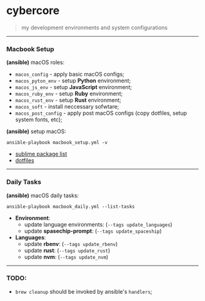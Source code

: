 # cybercore

> my development environments and system configurations

---

### Macbook Setup

**(ansible)** macOS roles:
  - `macos_config` - apply basic macOS configs;
  - `macos_pyton_env` - setup **Python** environment;
  - `macos_js_env` - setup **JavaScript** environment;
  - `macos_ruby_env` - setup **Ruby** environment;
  - `macos_rust_env` - setup **Rust** environment;
  - `macos_soft` - install neccessary sofwtare;
  - `macos_post_config` - apply post macOS configs (copy dotfiles, setup system fonts, etc);

**(ansible)** setup macOS:
```shell
ansible-playbook macbook_setup.yml -v
```

- [sublime package list](roles/macos_post_config/files/sublime/packages.md)
- [dotfiles](roles/macos_post_config/files)

---

### Daily Tasks

**(ansible)** macOS daily tasks:

```shell
ansible-playbook macbook_daily.yml --list-tasks
```

- **Environment**:
  - update language environments: (`--tags update_languages`)
  - update **spasechip-prompt**: (`--tags update_spaceship`)
- **Languages**:
  - update **rbenv**: (`--tags update_rbenv`)
  - update **rust**: (`--tags update_rust`)
  - update **nvm**: (`--tags update_nvm`)

---

### TODO:

- `brew cleanup` should be invoked by ansible's `handlers`;

